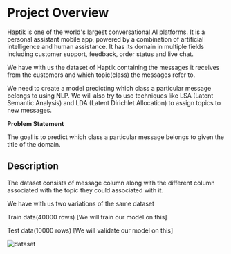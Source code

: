 # Project Overview

Haptik is one of the world's largest conversational AI platforms. It is a personal assistant mobile app, powered by a combination of artificial intelligence and human assistance. It has its domain in multiple fields including customer support, feedback, order status and live chat.

We have with us the dataset of Haptik containing the messages it receives from the customers and which topic(class) the messages refer to.

We need to create a model predicting which class a particular message belongs to using NLP. We will also try to use techniques like LSA (Latent Semantic Analysis) and LDA (Latent Dirichlet Allocation) to assign topics to new messages.

**Problem Statement**

The goal is to predict which class a particular message belongs to given the title of the domain.

## Description

The dataset consists of message column along with the different column associated with the topic they could associated with it.

We have with us two variations of the same dataset

Train data(40000 rows) [We will train our model on this]

Test data(10000 rows) [We will validate our model on this]

<img src="https://storage.googleapis.com/ga-commit-live-prod-live-data/account/b92/11111111-1111-1111-1111-000000000000/b566/984701e4-eb7e-4127-97cb-614776062232/file.PNG" alt="dataset">

